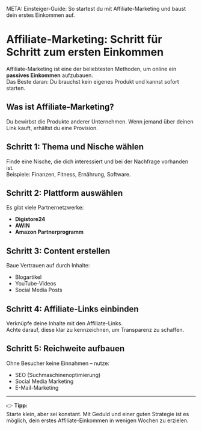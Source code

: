META: Einsteiger-Guide: So startest du mit Affiliate-Marketing und baust dein erstes Einkommen auf.

# Affiliate-Marketing: Schritt für Schritt zum ersten Einkommen

Affiliate-Marketing ist eine der beliebtesten Methoden, um online ein **passives Einkommen** aufzubauen.  
Das Beste daran: Du brauchst kein eigenes Produkt und kannst sofort starten.

## Was ist Affiliate-Marketing?
Du bewirbst die Produkte anderer Unternehmen. Wenn jemand über deinen Link kauft, erhältst du eine Provision.

## Schritt 1: Thema und Nische wählen
Finde eine Nische, die dich interessiert und bei der Nachfrage vorhanden ist.  
Beispiele: Finanzen, Fitness, Ernährung, Software.

## Schritt 2: Plattform auswählen
Es gibt viele Partnernetzwerke:  
- **Digistore24**  
- **AWIN**  
- **Amazon Partnerprogramm**

## Schritt 3: Content erstellen
Baue Vertrauen auf durch Inhalte:  
- Blogartikel  
- YouTube-Videos  
- Social Media Posts

## Schritt 4: Affiliate-Links einbinden
Verknüpfe deine Inhalte mit den Affiliate-Links.  
Achte darauf, diese klar zu kennzeichnen, um Transparenz zu schaffen.

## Schritt 5: Reichweite aufbauen
Ohne Besucher keine Einnahmen – nutze:  
- SEO (Suchmaschinenoptimierung)  
- Social Media Marketing  
- E-Mail-Marketing

---

👉 **Tipp:**  
Starte klein, aber sei konstant. Mit Geduld und einer guten Strategie ist es möglich, dein erstes Affiliate-Einkommen in wenigen Wochen zu erzielen.
